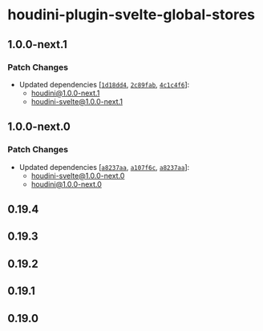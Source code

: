 # houdini-plugin-svelte-global-stores

## 1.0.0-next.1

### Patch Changes

-   Updated dependencies [[`1d18dd4`](https://github.com/HoudiniGraphql/houdini/commit/1d18dd42c66933bbb67d2357a6cbb9023235cff9), [`2c89fab`](https://github.com/HoudiniGraphql/houdini/commit/2c89fab5b20213f6636a92ed5232c922a1b2785a), [`4c1c4f6`](https://github.com/HoudiniGraphql/houdini/commit/4c1c4f68a592ab78a496b1d2ddf05e3734b60fe2)]:
    -   houdini@1.0.0-next.1
    -   houdini-svelte@1.0.0-next.1

## 1.0.0-next.0

### Patch Changes

-   Updated dependencies [[`a8237aa`](https://github.com/HoudiniGraphql/houdini/commit/a8237aa5c309de68b126ed55c6fe3fd6f1b24503), [`a107f6c`](https://github.com/HoudiniGraphql/houdini/commit/a107f6ce22f33719ed8c5fbeb49eb854d3238e9f), [`a8237aa`](https://github.com/HoudiniGraphql/houdini/commit/a8237aa5c309de68b126ed55c6fe3fd6f1b24503)]:
    -   houdini-svelte@1.0.0-next.0
    -   houdini@1.0.0-next.0

## 0.19.4

## 0.19.3

## 0.19.2

## 0.19.1

## 0.19.0
